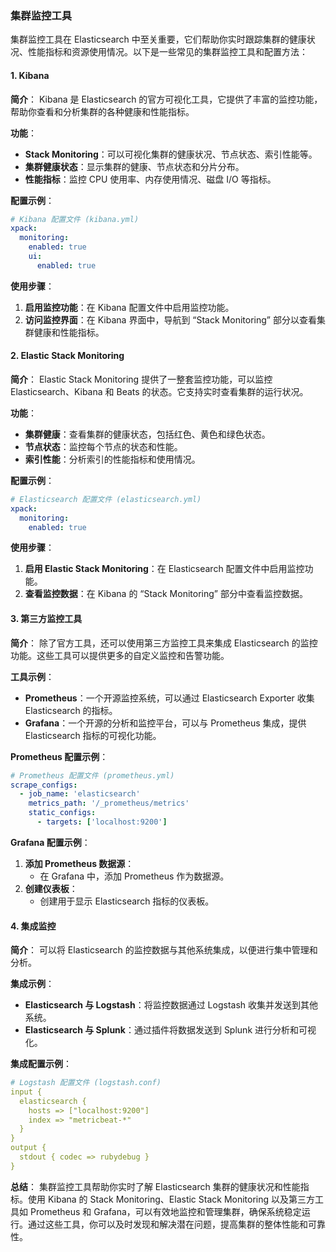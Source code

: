 ### 集群监控工具

集群监控工具在 Elasticsearch 中至关重要，它们帮助你实时跟踪集群的健康状况、性能指标和资源使用情况。以下是一些常见的集群监控工具和配置方法：

#### 1. **Kibana**

**简介**：
Kibana 是 Elasticsearch 的官方可视化工具，它提供了丰富的监控功能，帮助你查看和分析集群的各种健康和性能指标。

**功能**：

- **Stack Monitoring**：可以可视化集群的健康状况、节点状态、索引性能等。
- **集群健康状态**：显示集群的健康、节点状态和分片分布。
- **性能指标**：监控 CPU 使用率、内存使用情况、磁盘 I/O 等指标。

**配置示例**：

```yaml
# Kibana 配置文件 (kibana.yml)
xpack:
  monitoring:
    enabled: true
    ui:
      enabled: true
```

**使用步骤**：

1. **启用监控功能**：在 Kibana 配置文件中启用监控功能。
2. **访问监控界面**：在 Kibana 界面中，导航到 “Stack Monitoring” 部分以查看集群健康和性能指标。

#### 2. **Elastic Stack Monitoring**

**简介**：
Elastic Stack Monitoring 提供了一整套监控功能，可以监控 Elasticsearch、Kibana 和 Beats 的状态。它支持实时查看集群的运行状况。

**功能**：

- **集群健康**：查看集群的健康状态，包括红色、黄色和绿色状态。
- **节点状态**：监控每个节点的状态和性能。
- **索引性能**：分析索引的性能指标和使用情况。

**配置示例**：

```yaml
# Elasticsearch 配置文件 (elasticsearch.yml)
xpack:
  monitoring:
    enabled: true
```

**使用步骤**：

1. **启用 Elastic Stack Monitoring**：在 Elasticsearch 配置文件中启用监控功能。
2. **查看监控数据**：在 Kibana 的 “Stack Monitoring” 部分中查看监控数据。

#### 3. **第三方监控工具**

**简介**：
除了官方工具，还可以使用第三方监控工具来集成 Elasticsearch 的监控功能。这些工具可以提供更多的自定义监控和告警功能。

**工具示例**：

- **Prometheus**：一个开源监控系统，可以通过 Elasticsearch Exporter 收集 Elasticsearch 的指标。
- **Grafana**：一个开源的分析和监控平台，可以与 Prometheus 集成，提供 Elasticsearch 指标的可视化功能。

**Prometheus 配置示例**：

```yaml
# Prometheus 配置文件 (prometheus.yml)
scrape_configs:
  - job_name: 'elasticsearch'
    metrics_path: '/_prometheus/metrics'
    static_configs:
      - targets: ['localhost:9200']
```

**Grafana 配置示例**：

1. **添加 Prometheus 数据源**：
   - 在 Grafana 中，添加 Prometheus 作为数据源。
2. **创建仪表板**：
   - 创建用于显示 Elasticsearch 指标的仪表板。

#### 4. **集成监控**

**简介**：
可以将 Elasticsearch 的监控数据与其他系统集成，以便进行集中管理和分析。

**集成示例**：

- **Elasticsearch 与 Logstash**：将监控数据通过 Logstash 收集并发送到其他系统。
- **Elasticsearch 与 Splunk**：通过插件将数据发送到 Splunk 进行分析和可视化。

**集成配置示例**：

```yaml
# Logstash 配置文件 (logstash.conf)
input {
  elasticsearch {
    hosts => ["localhost:9200"]
    index => "metricbeat-*"
  }
}
output {
  stdout { codec => rubydebug }
}
```

**总结**：
集群监控工具帮助你实时了解 Elasticsearch 集群的健康状况和性能指标。使用 Kibana 的 Stack Monitoring、Elastic Stack Monitoring 以及第三方工具如 Prometheus 和 Grafana，可以有效地监控和管理集群，确保系统稳定运行。通过这些工具，你可以及时发现和解决潜在问题，提高集群的整体性能和可靠性。